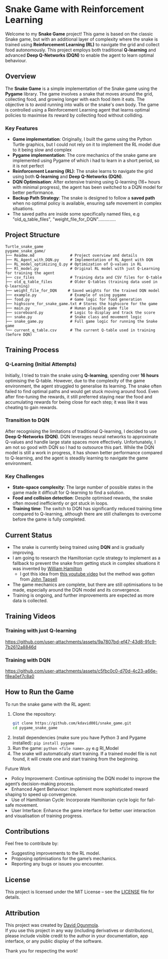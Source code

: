 # Snake Game with Reinforcement Learning

Welcome to my **Snake Game** project! This game is based on the classic Snake game, but with an additional layer of complexity where the snake is trained using **Reinforcement Learning (RL)** to navigate the grid and collect food autonomously. This project employs both traditional **Q-learning** and advanced **Deep Q-Networks (DQN)** to enable the agent to learn optimal behaviour.

## Overview

The **Snake Game** is a simple implementation of the Snake game using the **Pygame** library. The game involves a snake that moves around the grid, collecting food, and growing longer with each food item it eats. The objective is to avoid running into walls or the snake's own body. The game is controlled using a Reinforcement Learning agent that learns optimal policies to maximise its reward by collecting food without colliding.

### Key Features
- **Game implementation**: Originally, I built the game using the Python Turtle graphics, but I could not rely on it to implement the RL model due to it being slow and complex
- **Pygame implementation**: The core mechanics of the snake game are implemented using Pygame of which i had to learn in a short period, so it is not perfect 
- **Reinforcement Learning (RL)**: The snake learns to navigate the grid using both **Q-learning** and **Deep Q-Networks (DQN)**.
- **DQN Optimisation**: After extensive training using Q-learning (16+ hours with minimal progress), the agent has been switched to a DQN model for better performance.
- **Backup Path Strategy**: The snake is designed to follow a **saved path** when no optimal policy is available, ensuring safe movement in complex situations.
- The saved paths are inside some specifically named files, e.g "old_q_table_files", "weight_file_for_DQN"..............

## Project Structure
```
Turtle_snake_game
pygame_snake_game/
├── Readme.md                # Project overview and details
├── RL_Agent_with_DQN.py     # Implementation of RL Agent with DQN
├── RL_model_optimizing_Q.py # Optimization of Q-values in RL
├── Rl_model.py              # Original RL model with just Q-Learning for training the agent
├── csv_files                # Training data and CSV files for Q-table
├── old_q_table_files        # Older Q-tables (training data used in Q-learning)
├── weight_file_for_DQN     # Saved weights for the trained DQN model
├── example.py               # Example of using pygame
├── food.py                  # Game logic for food generation
├── highscore_for_snake_game.txt # Stores the highscore for the game
├── main.py                  # Human playable game file
├── scoreboard.py            # Logic to display and track the score
├── snake.py                 # Snake class and movement logic
├── snake_game.py            # Full game logic for running the Snake game
└── current_q_table.csv      # The current Q-table used in training (before DQN)
```

## Training Process

### Q-Learning (Initial Attempts)
Initially, I tried to train the snake using **Q-learning**, spending over **16 hours** optimising the Q-table. However, due to the complexity of the game environment, the agent struggled to generalise its learning. The snake often failed to find optimal paths and would get stuck moving around food. Even after fine-tuning the rewards, it still preferred staying near the food and accumulating rewards for being close for each step; it was like it was cheating to gain rewards.

### Transition to DQN
After recognising the limitations of traditional Q-learning, I decided to use **Deep Q-Networks (DQN)**. DQN leverages neural networks to approximate Q-values and handle large state spaces more effectively. Unfortunately, I am not so good with DQN so I had to outsource this part. While the DQN model is still a work in progress, it has shown better performance compared to Q-learning, and the agent is steadily learning to navigate the game environment.

### Key Challenges
- **State-space complexity**: The large number of possible states in the game made it difficult for Q-learning to find a solution.
- **Food and collision detection**: Despite optimised rewards, the snake often moved inefficiently or got stuck in loops.
- **Training time**: The switch to DQN has significantly reduced training time compared to Q-learning, although there are still challenges to overcome before the game is fully completed.

## Current Status

- The snake is currently being trained using **DQN** and is gradually improving.
- I am going to research the Hamiltonian cycle strategy to implement as a fallback to prevent the snake from getting stuck in complex situations it was invented by <a href="https://openstax.org/books/contemporary-mathematics/pages/12-7-hamilton-cycles#:~:text=In%201857%2C%20a%20mathematician%20named,visited%20every%20vertex%20exactly%20once.">William Hamilton</a>
	- I got this idea from <a href="https://www.youtube.com/watch?v=tjQIO1rqTBE">this youtube video</a> but the method was gotten from <a href="https://johnflux.com/page/2/">John Tapsell</a>
- The game mechanics are complete, but there are still optimisations to be made, especially around the DQN model and its convergence.
- Training is ongoing, and further improvements are expected as more data is collected.

## Training Videos

### Training with just Q-learning
https://github.com/user-attachments/assets/9a7807bd-ef47-43d8-91c9-7b2612a8846d

### Training with DQN


https://github.com/user-attachments/assets/c5fbc0c0-d70d-4c23-a66e-f8ea0ef7c8a0 



## How to Run the Game

To run the snake game with the RL agent:

1. Clone the repository:
   ```bash
   git clone https://github.com/kdavid001/snake_game.git
   cd pygame_snake_game
   ```
2. Install dependencies (make sure you have Python 3 and Pygame installed):
   ```pip install pygame```
3. Run the game:
   ```python <file name>.py```  e.g Rl_Model
4. The snake will automatically start training. If a trained model file is not found, it will create one and start training from the beginning.
   
Future Work
	<li>	Policy Improvement: Continue optimising the DQN model to improve the agent’s decision-making process. </li>
	<li>	Enhanced Agent Behaviour: Implement more sophisticated reward shaping to speed up convergence. </li>
	<li>	Use of Hamiltonian Cycle: Incorporate Hamiltonian cycle logic for fail-safe movement. </li>
	<li>	User Interface: Enhance the game interface for better user interaction and visualisation of training progress. </li>

## Contributions
Feel free to contribute by:
	<li> Suggesting improvements to the RL model.</li>
	<li> Proposing optimisations for the game’s mechanics.</li>
	<li> Reporting any bugs or issues you encounter.</li>
 
 ## License

This project is licensed under the MIT License – see the [LICENSE](./LICENSE) file for details.

## Attribution

This project was created by [David Ogunmola](https://github.com/kdavid001).  
If you use this project in any way (including derivatives or distributions), please include visible credit to the author in your documentation, app interface, or any public display of the software.

Thank you for respecting the work!
